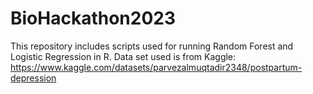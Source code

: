 # BioHackathon2023

This repository includes scripts used for running Random Forest and Logistic Regression in R. Data set used is from Kaggle: https://www.kaggle.com/datasets/parvezalmuqtadir2348/postpartum-depression

